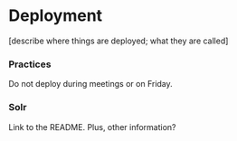 # Deployment

[describe where things are deployed; what they are called]

### Practices

Do not deploy during meetings or on Friday.

### Solr

Link to the README. Plus, other information?
